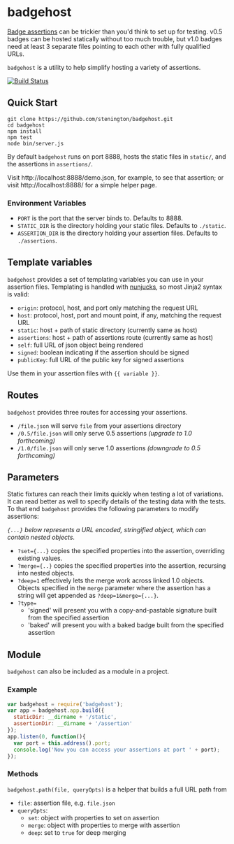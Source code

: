 badgehost
=========

[Badge assertions][assertions] can be trickier than you'd think to set up for testing.
v0.5 badges can be hosted statically without too much trouble, but
v1.0 badges need at least 3 separate files pointing to each other with
fully qualified URLs.

`badgehost` is a utility to help simplify hosting a variety of assertions.

[assertions]: https://github.com/mozilla/openbadges/wiki/Assertions

[![Build Status](https://travis-ci.org/stenington/badgehost.png)](https://travis-ci.org/stenington/badgehost)

## Quick Start

```
git clone https://github.com/stenington/badgehost.git
cd badgehost
npm install
npm test
node bin/server.js
```

By default `badgehost` runs on port 8888, hosts the static files in `static/`,
and the assertions in `assertions/`.

Visit http://localhost:8888/demo.json, for example, to see that assertion; or visit
http://localhost:8888/ for a simple helper page.

### Environment Variables

* `PORT` is the port that the server binds to. Defaults to 8888.
* `STATIC_DIR` is the directory holding your static files. Defaults to `./static`.
* `ASSERTION_DIR` is the directory holding your assertion files. Defaults to `./assertions`.

## Template variables 

`badgehost` provides a set of templating variables you can use in your assertion
files. Templating is handled with [nunjucks], so most Jinja2 syntax is valid:

* `origin`: protocol, host, and port only matching the request URL
* `host`: protocol, host, port and mount point, if any, matching the request URL
* `static`: host + path of static directory (currently same as host)
* `assertions`: host + path of assertions route (currently same as host)
* `self`: full URL of json object being rendered
* `signed`: boolean indicating if the assertion should be signed
* `publicKey`: full URL of the public key for signed assertions

Use them in your assertion files with `{{ variable }}`.

[nunjucks]: http://nunjucks.jlongster.com/templating

## Routes

`badgehost` provides three routes for accessing your assertions.

* `/file.json` will serve `file` from your assertions directory
* `/0.5/file.json` will only serve 0.5 assertions *(upgrade to 1.0 forthcoming)*
* `/1.0/file.json` will only serve 1.0 assertions *(downgrade to 0.5 forthcoming)*

## Parameters

Static fixtures can reach their limits quickly when testing a lot of variations. It
can read better as well to specify details of the testing data with the tests. To
that end `badgehost` provides the following parameters to modify assertions:

*`{...}` below represents a URL encoded, stringified object, which can contain
nested objects.*

* `?set={...}` copies the specified properties into the assertion, overriding existing values.
* `?merge={..}` copies the specified properties into the assertion, recursing into nested objects.
* `?deep=1` effectively lets the merge work across linked 1.0 objects. Objects specified in the 
  `merge` parameter where the assertion has a string will get appended as `?deep=1&merge={...}`.
* `?type=` 
    * 'signed' will present you with a copy-and-pastable signature built from the specified assertion
    * 'baked' will present you with a baked badge built from the specified assertion

## Module

`badgehost` can also be included as a module in a project.

### Example

``` javascript
var badgehost = require('badgehost');
var app = badgehost.app.build({
  staticDir: __dirname + '/static',
  assertionDir: __dirname + '/assertion'
});
app.listen(0, function(){
  var port = this.address().port;
  console.log('Now you can access your assertions at port ' + port);
});
```

### Methods

`badgehost.path(file, queryOpts)` is a helper that builds a full URL path from

* `file`: assertion file, e.g. `file.json`
* `queryOpts`: 
    * `set`: object with properties to set on assertion
    * `merge`: object with properties to merge with assertion
    * `deep`: set to `true` for deep merging

